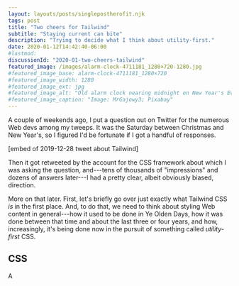 ```yaml
---
layout: layouts/posts/singlepostherofit.njk
tags: post
title: "Two cheers for Tailwind"
subtitle: "Staying current can bite"
description: "Trying to decide what I think about utility-first."
date: 2020-01-12T14:42:40-06:00
#lastmod: 
discussionId: "2020-01-two-cheers-tailwind"
featured_image: /images/alarm-clock-4711181_1280×720-1280.jpg
#featured_image_base: alarm-clock-4711181_1280×720
#featured_image_width: 1280
#featured_image_ext: jpg
#featured_image_alt: "Old alarm clock nearing midnight on New Year's Eve"
#featured_image_caption: "Image: MrGajowy3; Pixabay"
---
```


A couple of weekends ago, I put a question out on Twitter for the numerous Web devs among my tweeps. It was the Saturday between Christmas and New Year's, so I figured I'd be fortunate if I got a handful of responses.

[embed of 2019-12-28 tweet about Tailwind]

Then it got retweeted by the account for the CSS framework about which I was asking the question, and---tens of thousands of "impressions" and dozens of answers later---I had a pretty clear, albeit obviously biased, direction.

More on that later. First, let's briefly go over just exactly what Tailwind CSS *is* in the first place. And, to do that, we need to think about styling Web content in general---how it used to be done in Ye Olden Days, how it was done between that time and about the last three or four years, and how, increasingly, it's being done now in the pursuit of something called *utility-first* CSS.

## CSS

A